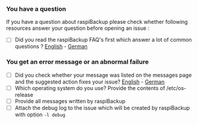 ### You have a question 

If you have a question about raspiBackup please check whether following resources answer your question before opening an issue :

* [ ] Did you read the raspiBackup FAQ's first which answer a lot of common questions ? [English](https://www.linux-tips-and-tricks.de/en/faq) - [German](https://www.linux-tips-and-tricks.de/de/faq)

### You get an error message or an abnormal failure 

* [ ] Did you check whether your message was listed on the messages page and the suggested action fixes your issue? [English](https://linux-tips-and-tricks.de.www289.your-server.de/en/rmessages) - [German](https://linux-tips-and-tricks.de.www289.your-server.de/de/fehlermeldungen)
* [ ] Which operating system do you use? Provide the contents of /etc/os-release
* [ ] Provide all messages written by raspiBackup
* [ ] Attach the debug log to the issue which will be created by raspiBackup with option `-l debug`
